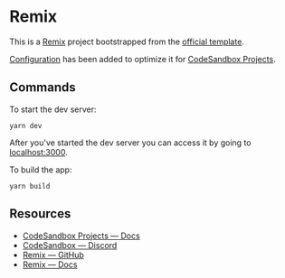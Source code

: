 # Remix

This is a [Remix](https://remix.run) project bootstrapped from the [official template](https://github.com/remix-run/remix/tree/main/packages/create-remix/templates/remix).

[Configuration](https://docs.codesandbox.io/our-products/codesandbox-projects/configuration-overview) has been added to optimize it for [CodeSandbox Projects](https://codesandbox.io/p/dashboard).

## Commands

To start the dev server:
```
yarn dev
```

After you've started the dev server you can access it by going to [localhost:3000](http://localhost:3000).

To build the app:
```
yarn build
```

## Resources

- [CodeSandbox Projects — Docs](https://docs.codesandbox.io)
- [CodeSandbox — Discord](https://discord.gg/Ggarp3pX5H)
- [Remix — GitHub](https://github.com/remix-run/remix)
- [Remix — Docs](https://remix.run/docs/en/v1)
